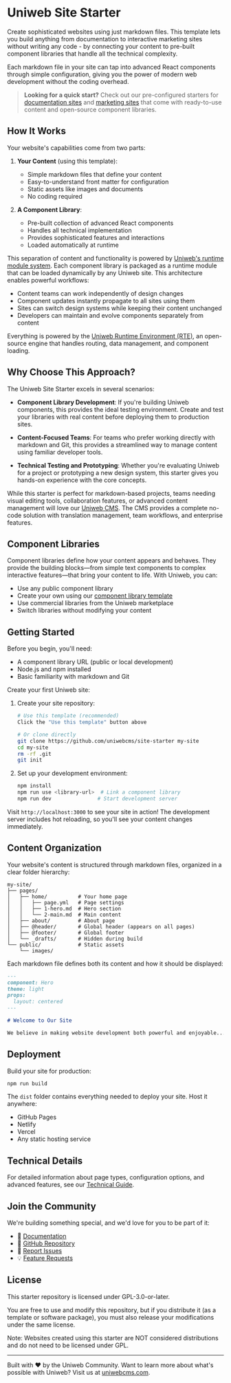 # Uniweb Site Starter

Create sophisticated websites using just markdown files. This template lets you build anything from documentation to interactive marketing sites without writing any code - by connecting your content to pre-built component libraries that handle all the technical complexity.

Each markdown file in your site can tap into advanced React components through simple configuration, giving you the power of modern web development without the coding overhead.

> **Looking for a quick start?** Check out our pre-configured starters for [documentation sites](link) and [marketing sites](link) that come with ready-to-use content and open-source component libraries.

## How It Works

Your website's capabilities come from two parts:

1. **Your Content** (using this template):

   - Simple markdown files that define your content
   - Easy-to-understand front matter for configuration
   - Static assets like images and documents
   - No coding required

2. **A Component Library**:
   - Pre-built collection of advanced React components
   - Handles all technical implementation
   - Provides sophisticated features and interactions
   - Loaded automatically at runtime

This separation of content and functionality is powered by [Uniweb's runtime module system](https://github.com/uniwebcms/component-library-template). Each component library is packaged as a runtime module that can be loaded dynamically by any Uniweb site. This architecture enables powerful workflows:

- Content teams can work independently of design changes
- Component updates instantly propagate to all sites using them
- Sites can switch design systems while keeping their content unchanged
- Developers can maintain and evolve components separately from content

Everything is powered by the [Uniweb Runtime Environment (RTE)](https://github.com/uniwebcms/uniweb-rte), an open-source engine that handles routing, data management, and component loading.

## Why Choose This Approach?

The Uniweb Site Starter excels in several scenarios:

- **Component Library Development**: If you're building Uniweb components, this provides the ideal testing environment. Create and test your libraries with real content before deploying them to production sites.

- **Content-Focused Teams**: For teams who prefer working directly with markdown and Git, this provides a streamlined way to manage content using familiar developer tools.

- **Technical Testing and Prototyping**: Whether you're evaluating Uniweb for a project or prototyping a new design system, this starter gives you hands-on experience with the core concepts.

While this starter is perfect for markdown-based projects, teams needing visual editing tools, collaboration features, or advanced content management will love our [Uniweb CMS](https://uniwebcms.com). The CMS provides a complete no-code solution with translation management, team workflows, and enterprise features.

## Component Libraries

Component libraries define how your content appears and behaves. They provide the building blocks—from simple text components to complex interactive features—that bring your content to life. With Uniweb, you can:

- Use any public component library
- Create your own using our [component library template](https://github.com/uniwebcms/component-library-template)
- Use commercial libraries from the Uniweb marketplace
- Switch libraries without modifying your content

## Getting Started

Before you begin, you'll need:

- A component library URL (public or local development)
- Node.js and npm installed
- Basic familiarity with markdown and Git

Create your first Uniweb site:

1. Create your site repository:

   ```bash
   # Use this template (recommended)
   Click the "Use this template" button above

   # Or clone directly
   git clone https://github.com/uniwebcms/site-starter my-site
   cd my-site
   rm -rf .git
   git init
   ```

2. Set up your development environment:
   ```bash
   npm install
   npm run use <library-url>  # Link a component library
   npm run dev               # Start development server
   ```

Visit `http://localhost:3000` to see your site in action! The development server includes hot reloading, so you'll see your content changes immediately.

## Content Organization

Your website's content is structured through markdown files, organized in a clear folder hierarchy:

```
my-site/
├── pages/
│   ├── home/          # Your home page
│   │   ├── page.yml   # Page settings
│   │   ├── 1-hero.md  # Hero section
│   │   └── 2-main.md  # Main content
│   ├── about/         # About page
│   ├── @header/       # Global header (appears on all pages)
│   ├── @footer/       # Global footer
│   └── _drafts/       # Hidden during build
└── public/            # Static assets
    └── images/
```

Each markdown file defines both its content and how it should be displayed:

```markdown
---
component: Hero
theme: light
props:
  layout: centered
---

# Welcome to Our Site

We believe in making website development both powerful and enjoyable...
```

## Deployment

Build your site for production:

```bash
npm run build
```

The `dist` folder contains everything needed to deploy your site. Host it anywhere:

- GitHub Pages
- Netlify
- Vercel
- Any static hosting service

## Technical Details

For detailed information about page types, configuration options, and advanced features, see our [Technical Guide](docs/technical.md).

## Join the Community

We're building something special, and we'd love for you to be part of it:

- 📘 [Documentation](https://link-to-docs)
- 🌟 [GitHub Repository](https://github.com/uniweb/site-starter)
- 🐛 [Report Issues](https://github.com/uniweb/site-starter/issues)
- 💡 [Feature Requests](https://github.com/uniweb/site-starter/discussions)

## License

This starter repository is licensed under GPL-3.0-or-later.

You are free to use and modify this repository, but if you distribute it (as a template or software package), you must also release your modifications under the same license.

Note: Websites created using this starter are NOT considered distributions and do not need to be licensed under GPL.

---

Built with ❤️ by the Uniweb Community. Want to learn more about what's possible with Uniweb? Visit us at [uniwebcms.com](https://uniwebcms.com).
